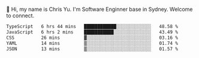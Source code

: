 👋 Hi, my name is Chris Yu. I'm Software Enginner base in Sydney. Welcome to connect.

<!--START_SECTION:waka-->

```txt
TypeScript   6 hrs 44 mins   ████████████░░░░░░░░░░░░░   48.58 %
JavaScript   6 hrs 2 mins    ███████████░░░░░░░░░░░░░░   43.49 %
CSS          26 mins         ▓░░░░░░░░░░░░░░░░░░░░░░░░   03.16 %
YAML         14 mins         ▒░░░░░░░░░░░░░░░░░░░░░░░░   01.74 %
JSON         13 mins         ▒░░░░░░░░░░░░░░░░░░░░░░░░   01.57 %
```

<!--END_SECTION:waka-->
